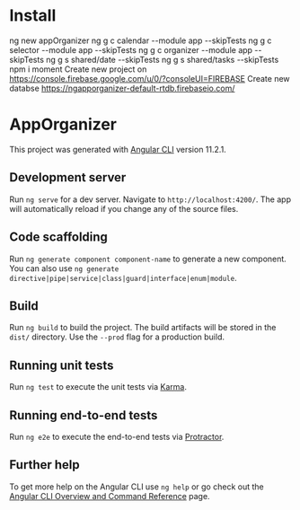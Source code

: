 # Install

ng new appOrganizer
ng g c calendar --module app --skipTests
ng g c selector --module app --skipTests
ng g c organizer --module app --skipTests
ng g s shared/date --skipTests
ng g s shared/tasks --skipTests
npm i moment
Create new project on https://console.firebase.google.com/u/0/?consoleUI=FIREBASE
Create new databse https://ngapporganizer-default-rtdb.firebaseio.com/

# AppOrganizer

This project was generated with [Angular CLI](https://github.com/angular/angular-cli) version 11.2.1.

## Development server

Run `ng serve` for a dev server. Navigate to `http://localhost:4200/`. The app will automatically reload if you change any of the source files.

## Code scaffolding

Run `ng generate component component-name` to generate a new component. You can also use `ng generate directive|pipe|service|class|guard|interface|enum|module`.

## Build

Run `ng build` to build the project. The build artifacts will be stored in the `dist/` directory. Use the `--prod` flag for a production build.

## Running unit tests

Run `ng test` to execute the unit tests via [Karma](https://karma-runner.github.io).

## Running end-to-end tests

Run `ng e2e` to execute the end-to-end tests via [Protractor](http://www.protractortest.org/).

## Further help

To get more help on the Angular CLI use `ng help` or go check out the [Angular CLI Overview and Command Reference](https://angular.io/cli) page.
